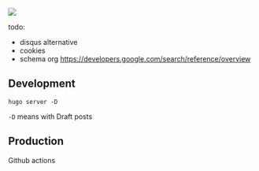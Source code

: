 ![](https://github.com/kwladyka/clojure-wladyka-eu/workflows/master%20-%3E%20gh-pages/badge.svg)

todo:
- disqus alternative
- cookies
- schema org https://developers.google.com/search/reference/overview

## Development
`hugo server -D`

`-D` means with Draft posts

## Production

Github actions